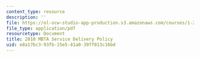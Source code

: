 ```yaml
---
content_type: resource
description: ''
file: https://ol-ocw-studio-app-production.s3.amazonaws.com/courses/1-258j-public-transportation-systems-spring-2017/e8a17bc393fb15e541a039ff013c16bd_MBTA_service_delivery_policy_2010.pdf
file_type: application/pdf
resourcetype: Document
title: 2010 MBTA Service Delivery Policy
uid: e8a17bc3-93fb-15e5-41a0-39ff013c16bd
---
```

